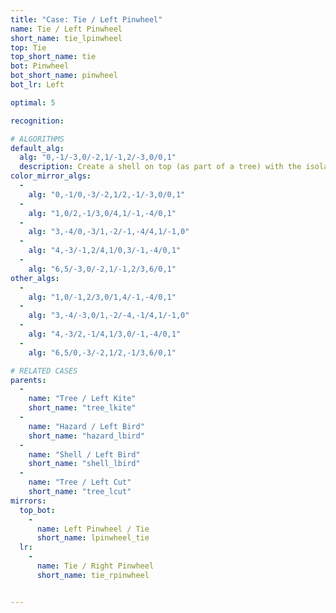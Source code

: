 ```yaml
---
title: "Case: Tie / Left Pinwheel"
name: Tie / Left Pinwheel
short_name: tie_lpinwheel
top: Tie
top_short_name: tie
bot: Pinwheel
bot_short_name: pinwheel
bot_lr: Left

optimal: 5

recognition:

# ALGORITHMS
default_alg:
  alg: "0,-1/-3,0/-2,1/-1,2/-3,0/0,1"
  description: Create a shell on top (as part of a tree) with the isolated corner on top and a tent on bottom.
color_mirror_algs:
  -
    alg: "0,-1/0,-3/-2,1/2,-1/-3,0/0,1"
  -
    alg: "1,0/2,-1/3,0/4,1/-1,-4/0,1"
  -
    alg: "3,-4/0,-3/1,-2/-1,-4/4,1/-1,0"
  -
    alg: "4,-3/-1,2/4,1/0,3/-1,-4/0,1"
  -
    alg: "6,5/-3,0/-2,1/-1,2/3,6/0,1"
other_algs:
  -
    alg: "1,0/-1,2/3,0/1,4/-1,-4/0,1"
  -
    alg: "3,-4/-3,0/1,-2/-4,-1/4,1/-1,0"
  -
    alg: "4,-3/2,-1/4,1/3,0/-1,-4/0,1"
  -
    alg: "6,5/0,-3/-2,1/2,-1/3,6/0,1"

# RELATED CASES
parents:
  -
    name: "Tree / Left Kite"
    short_name: "tree_lkite"
  -
    name: "Hazard / Left Bird"
    short_name: "hazard_lbird"
  -
    name: "Shell / Left Bird"
    short_name: "shell_lbird"
  -
    name: "Tree / Left Cut"
    short_name: "tree_lcut"
mirrors:
  top_bot:
    -
      name: Left Pinwheel / Tie
      short_name: lpinwheel_tie
  lr:
    -
      name: Tie / Right Pinwheel
      short_name: tie_rpinwheel


---
```


